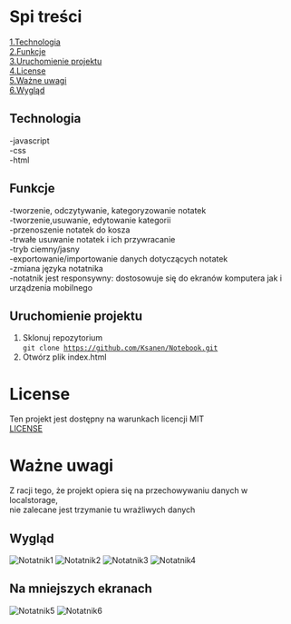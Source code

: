 # Spi treści
[1.Technologia](#Technologia) <br>
[2.Funkcje](#Funkcje)<br>
[3.Uruchomienie projektu](#Uruchomienie-projektu)<br>
[4.License](#License)<br>
[5.Ważne uwagi](#Ważne-uwagi)<br>
[6.Wygląd](#Wygląd)<br>
## Technologia
-javascript<br>
-css<br>
-html<br>

## Funkcje
-tworzenie, odczytywanie, kategoryzowanie notatek<br>
-tworzenie,usuwanie, edytowanie kategorii<br>
-przenoszenie notatek do kosza<br>
-trwałe usuwanie notatek i ich przywracanie<br>
-tryb ciemny/jasny<br>
-exportowanie/importowanie danych dotyczących notatek<br>
-zmiana języka notatnika<br>
-notatnik jest responsywny: dostosowuje się do ekranów komputera jak i urządzenia mobilnego<br>

## Uruchomienie projektu
1. Sklonuj repozytorium <br>
<code>git clone https://github.com/Ksanen/Notebook.git</code>
2. Otwórz plik index.html
# License
Ten projekt jest dostępny na warunkach licencji MIT<br>
[LICENSE](LICENSE)
# Ważne uwagi
Z racji tego, że projekt opiera się na przechowywaniu danych w localstorage,<br>
nie zalecane jest trzymanie tu wrażliwych danych
## Wygląd
![Notatnik1](https://github.com/user-attachments/assets/f9d2b876-98b3-45dd-93bc-a196f262024c)
![Notatnik2](https://github.com/user-attachments/assets/f5800d47-f780-4aa3-bac4-8e383a5eed09)
![Notatnik3](https://github.com/user-attachments/assets/6bc283ab-3f26-48c3-a1b5-3b2596d2c115)
![Notatnik4](https://github.com/user-attachments/assets/8c16310d-9920-470d-a306-4c11165f7bc2)
## Na mniejszych ekranach
![Notatnik5](https://github.com/user-attachments/assets/44954ad8-3289-4a03-9c64-40a6c0d6bb26)
![Notatnik6](https://github.com/user-attachments/assets/ae3da1e8-c9aa-486f-99a5-9a20b98d42c7)

